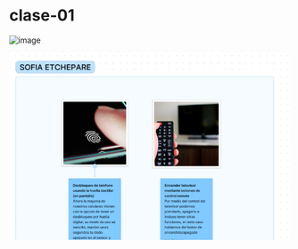 # clase-01

<img width="393" alt="image" src="https://github.com/user-attachments/assets/8439720e-78c9-42fc-9a20-16bdf0d99412">

![esta imagen no existe](./apuntes.jpg)

